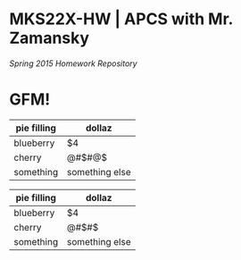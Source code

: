 # MKS22X-HW   |   APCS with Mr. Zamansky
###### Spring 2015 Homework Repository

# GFM!
| pie filling | dollaz |
|-----------|---|
|blueberry|$4|
|cherry|@#$#@$|
|something|something else|

 pie filling | dollaz 
-----------|---
blueberry|$4
cherry|@#$#$
something|something else
